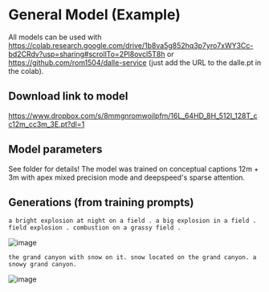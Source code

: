 # General Model (Example)

All models can be used with https://colab.research.google.com/drive/1b8va5g852hq3p7yro7xWY3Cc-bd2CRdv?usp=sharing#scrollTo=2Pl8ovcl5T8h or https://github.com/rom1504/dalle-service (just add the URL to the dalle.pt in the colab).

## Download link to model

https://www.dropbox.com/s/8mmgnromwoilpfm/16L_64HD_8H_512I_128T_cc12m_cc3m_3E.pt?dl=1

## Model parameters

See folder for details!
The model was trained on conceptual captions 12m + 3m with apex mixed precision mode and deepspeed's sparse attention.

## Generations (from training prompts)

```
a bright explosion at night on a field . a big explosion in a field . field explosion . combustion on a grassy field .
```

![image](generations/Aa1h3pGDwNAAAAAElFTkSuQmCC.png)

```
the grand canyon with snow on it. snow located on the grand canyon. a snowy grand canyon.
```

![image](generations/weUd6868gA9PwAAAABJRU5ErkJggg.png)